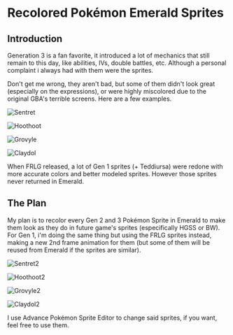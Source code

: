 # Recolored Pokémon Emerald Sprites

## Introduction

Generation 3 is a fan favorite, it introduced a lot of mechanics that still remain to this day, like abilities, IVs, double battles, etc. Although a personal complaint i always had with them were the sprites.

Don't get me wrong, they aren't bad, but some of them didn't look great (especially on the expressions), or were highly miscolored due to the original GBA's terrible screens. Here are a few examples.

![Sentret](https://media.discordapp.net/attachments/1074354433368018995/1212240140085239808/image.png?ex=65f11d9b&is=65dea89b&hm=9e575a718e7db22c268f5b5cf98034549cdb238fc6e6278d957ff205db150277&=&format=webp&quality=lossless&width=682&height=481)

![Hoothoot](https://media.discordapp.net/attachments/1074354433368018995/1212240684816273494/image.png?ex=65f11e1d&is=65dea91d&hm=b8215be027ebaf309a71b4172e621903f994a0a8c71d29a2a399e50be3d404c6&=&format=webp&quality=lossless&width=685&height=470)

![Grovyle](https://media.discordapp.net/attachments/1074354433368018995/1212241268164399144/image.png?ex=65f11ea8&is=65dea9a8&hm=fc860b180aa0fa12fac1f8927fc81b3ac27e4b986dc7e33670f951028ddee4e9&=&format=webp&quality=lossless&width=684&height=468)

![Claydol](https://media.discordapp.net/attachments/1074354433368018995/1212241607118688286/image.png?ex=65f11ef9&is=65dea9f9&hm=c4ef70728b7d59a581948dcc64203f31b287cfa5d29665e3581cbe31d50d5eea&=&format=webp&quality=lossless&width=687&height=472)

When FRLG released, a lot of Gen 1 sprites (+ Teddiursa) were redone with more accurate colors and better modeled sprites. However those sprites never returned in Emerald.

## The Plan
My plan is to recolor every Gen 2 and 3 Pokémon Sprite in Emerald to make them look as they do in future game's sprites (especifically HGSS or BW). For Gen 1, i'm doing the same thing but using the FRLG sprites instead, making a new 2nd frame animation for them (but some of them will be reused from Emerald if the sprites are similar). 

![Sentret2](https://media.discordapp.net/attachments/1074354433368018995/1212242114734333972/image.png?ex=65f11f72&is=65deaa72&hm=a94be9b21f684559047bf6012bee8087e94b172223debe4c05a7bd4fa800da2c&=&format=webp&quality=lossless&width=685&height=408)

![Hoothoot2](https://media.discordapp.net/attachments/1074354433368018995/1212242177913004102/image.png?ex=65f11f81&is=65deaa81&hm=ff13a9f2749811476486d4288f5212ca3f250a1b7cb851563942219cd0489643&=&format=webp&quality=lossless&width=687&height=410)

![Grovyle2](https://media.discordapp.net/attachments/1074354433368018995/1212242290446438430/image.png?ex=65f11f9c&is=65deaa9c&hm=37521612b178d4e25384ee78e8b82e21e3a987e8b7bfedc58289434a13b7a00c&=&format=webp&quality=lossless&width=687&height=405)

![Claydol2](https://media.discordapp.net/attachments/1074354433368018995/1212242366396629002/image.png?ex=65f11fae&is=65deaaae&hm=e7ee05da70f9eae61f48e9845ee3341f6e45cb0400149427198740f967592e60&=&format=webp&quality=lossless&width=685&height=407)

I use Advance Pokémon Sprite Editor to change said sprites, if you want, feel free to use them.

<!--stackedit_data:
eyJoaXN0b3J5IjpbLTEzOTM5NTE3OV19
-->